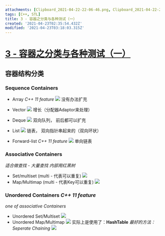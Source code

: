 ```yaml
---
attachments: [Clipboard_2021-04-22-22-06-46.png, Clipboard_2021-04-22-22-12-31.png, Clipboard_2021-04-22-22-25-03.png, Clipboard_2021-04-22-22-29-37.png, Clipboard_2021-04-22-22-33-08.png, Clipboard_2021-04-22-22-38-23.png, Clipboard_2021-04-22-22-38-31.png, Clipboard_2021-04-22-22-38-36.png, Clipboard_2021-04-22-22-38-41.png, Clipboard_2021-04-22-22-38-47.png, Clipboard_2021-04-22-22-38-59.png, Clipboard_2021-04-22-22-39-05.png, Clipboard_2021-04-22-22-40-14.png, Clipboard_2021-04-22-22-40-51.png, Clipboard_2021-04-22-22-41-06.png, Clipboard_2021-04-22-22-50-15.png, Clipboard_2021-04-22-23-06-51.png]
tags: [C++, STL]
title: 3 - 容器之分类与各种测试（一）
created: '2021-04-23T02:35:54.432Z'
modified: '2021-04-23T03:18:03.315Z'
---
```


# [3 - 容器之分类与各种测试（一）](https://www.youtube.com/watch?v=jHfbmCmsmFc&list=PLTcwR9j5y6W2Bf4S-qi0HBQlHXQVFoJrP&index=3)


## 容器结构分类

### Sequence Containers
- Array *C++ 11 feature* 
![](@attachment/Clipboard_2021-04-22-22-38-23.png)
没有办法扩充

- Vector
![](@attachment/Clipboard_2021-04-22-22-38-31.png)
增长（分配器Adaptor来处理）

- Deque
![](@attachment/Clipboard_2021-04-22-22-38-36.png)
双向队列， 前后都可以扩充

- List
![](@attachment/Clipboard_2021-04-22-22-38-41.png)
链表， 双向指针串起来的（双向环状）


- Forward-list *C++ 11 feature*
![](@attachment/Clipboard_2021-04-22-22-38-47.png)
单向链表


### Associative Containers
*适合做查找 - 大量查找*
*内部用红黑树*

- Set/multiset (multi - 代表可以重复)
![](@attachment/Clipboard_2021-04-22-22-38-59.png)
- Map/Multimap (multi - 代表Key可以重复)
![](@attachment/Clipboard_2021-04-22-22-39-05.png)

### Unordered Containers *C++ 11 feature*

*one of associative Containers*

- Unordered Set/Multiset
![](@attachment/Clipboard_2021-04-22-22-41-06.png)
- Unordered Map/Multimap
![](@attachment/Clipboard_2021-04-22-22-40-51.png)
实际上是使用了：**HashTable** *最好的方法： Seperate Chaining*
![](@attachment/Clipboard_2021-04-22-22-50-15.png)
































